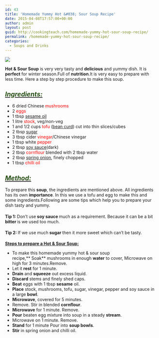 ```yaml
---
id: 43
title: 'Homemade Yummy Hot &#038; Sour Soup Recipe'
date: 2015-04-08T17:57:00+00:00
author: admin
layout: post
guid: http://cookingteach.com/homemade-yummy-hot-sour-soup-recipe/
permalink: /homemade-yummy-hot-sour-soup-recipe/
categories:
  - Soups and Drinks
---
```


[![](http://2.bp.blogspot.com/-pL-st9cKtNE/VSVWppYTfqI/AAAAAAAAAOA/tiAtfRbeQvc/s1600/recipe338-400w.jpg)](http://2.bp.blogspot.com/-pL-st9cKtNE/VSVWppYTfqI/AAAAAAAAAOA/tiAtfRbeQvc/s1600/recipe338-400w.jpg)

**Hot & Sour Soup** is very very tasty and **delicious** and yummy dish. It is **perfect** for winter season.Full of **nutrition**.It is very easy to prepare with less time. Here a step by step procedure to make this soup.

## _<u><span style="color: #274e13;">Ingredients:</span></u>_

*   6 dried Chinese <span style="color: red;">mushrooms</span>
*   2 <span style="color: red;">eggs</span>
*   1 tbsp <span style="color: red;">[sesame oil](http://en.wikipedia.org/wiki/Sesame_oil "Sesame oil")</span>
*   1 litre <span style="color: red;">stock</span>, veg/non-veg
*   1 and 1/2 cups <span style="color: red;">tofu</span> ([bean curd](http://en.wikipedia.org/wiki/Tofu "Tofu")) cut into thin slices/cubes
*   2 tbsp <span style="color: red;">[sugar](http://en.wikipedia.org/wiki/Sugar "Sugar")</span>
*   3 tbsp cider <span style="color: red;">vinegar</span>/Chinese vinegar
*   1 tbsp white <span style="color: red;">pepper</span>
*   2 tbsp <span style="color: red;">[soy sauce](http://en.wikipedia.org/wiki/Soy_sauce "Soy sauce")</span>(dark)
*   2 tbsp <span style="color: red;">cornflour</span> blended with 2 tbsp water
*   2 tbsp <span style="color: red;">[spring onion](http://en.wikipedia.org/wiki/Scallion "Scallion")</span>, finely chopped
*   1 tbsp <span style="color: red;">chilli oil</span>

## _<u><span style="color: #274e13;">Method:</span></u>_

To prepare this **soup**, the ingredients are mentioned above. All ingredients has its own **importance**. In this we use a tofu and egg to make this and some ingredients.Following are some tips which help you to prepare your dish tasty and yummy.

#### Tip 1: <span style="font-weight: normal;">Don’t use</span> soy sauce <span style="font-weight: normal;">much as a requirement. Because it can be a bit</span> bitter <span style="font-weight: normal;">is we used too much.</span>

#### Tip 2: <span style="font-weight: normal;">If we use much</span> sugar <span style="font-weight: normal;">then it more sweet which can’t be tasty.</span>

**<u>Steps to prepare a Hot & Sour Soup:</u>**

*   To make this homemade yummy hot & sour soup recipe,** Soak** mushrooms in enough **water** to cover, Microwave on high for 3 minutes.Remove.
*   Let it **rest** for 1 minute.
*   **Drain** and **squeeze** out excess liquid.
*   **Discard** stems and finely shed caps.
*   **Beat** eggs with 1 tbsp **sesame** oil.
*   **Place** stock, mushrooms, tofu, sugar, vinegar, pepper and soy sauce in a large **bowl**.
*   **Microwave**, covered for 5 minutes.
*   Remove. Stir in blended **cornflour**.
*   **Microwave** for 1 minute. Remove.
*   **Pour** beaten egg mixture into soup in a steady **stream**.
*   Microwave on 1 minute. Remove.
*   **Stand** for 1 minute Pour into **soup bowls**.
*   **Stir** in spring onion and chilli oil.
